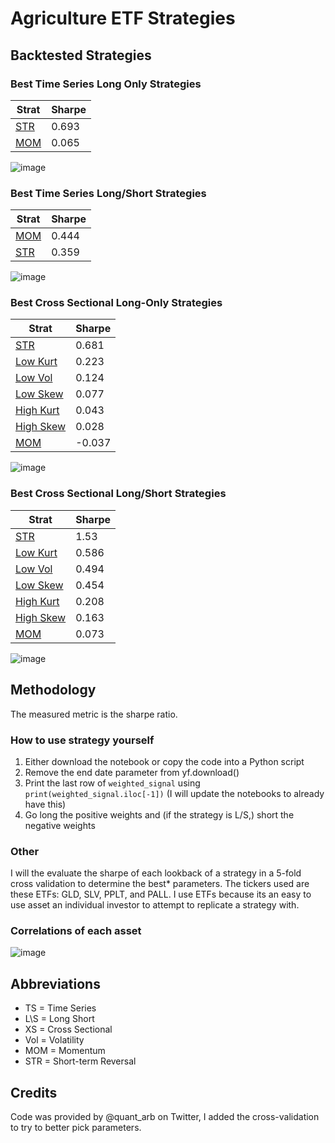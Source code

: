 # Agriculture ETF Strategies

## Backtested Strategies

### Best Time Series Long Only Strategies

| Strat | Sharpe |
|-------|--------|
| [STR][1]   | 0.693  |
| [MOM][2]   | 0.065  |

![image](https://github.com/replacementAI/A-Backtest-A-Day/assets/55959390/728aed15-53d2-49c2-82c1-204f4f5488fe)

### Best Time Series Long/Short Strategies

| Strat | Sharpe |
|-------|--------|
| [MOM][3]   | 0.444  |
| [STR][4]   | 0.359  |

![image](https://github.com/replacementAI/A-Backtest-A-Day/assets/55959390/1ae5e4fc-28c6-447b-831c-6522d3ae8d70)

### Best Cross Sectional Long-Only Strategies

| Strat           | Sharpe |
|-----------------|--------|
| [STR][5]        | 0.681  |
| [Low Kurt][6]   | 0.223  |
| [Low Vol][7]    | 0.124  |
| [Low Skew][8]   | 0.077  |
| [High Kurt][9]  | 0.043  |
| [High Skew][10] | 0.028  |
| [MOM][11]       | -0.037 |

![image](https://github.com/replacementAI/A-Backtest-A-Day/assets/55959390/244a42a6-fbea-4b44-95f9-4b8b9942eb54)

### Best Cross Sectional Long/Short Strategies

| Strat           | Sharpe |
|-----------------|--------|
| [STR][12]       | 1.53   |
| [Low Kurt][13]  | 0.586  |
| [Low Vol][14]   | 0.494  |
| [Low Skew][15]  | 0.454  |
| [High Kurt][16] | 0.208  |
| [High Skew][17] | 0.163  |
| [MOM][18]       | 0.073  |

![image](https://github.com/replacementAI/A-Backtest-A-Day/assets/55959390/bebc2b6f-837e-4dcb-88cf-81813b3db22b)

## Methodology
The measured metric is the sharpe ratio.
### How to use strategy yourself
1. Either download the notebook or copy the code into a Python script
2. Remove the end date parameter from yf.download()
3. Print the last row of ```weighted_signal``` using ```print(weighted_signal.iloc[-1])``` (I will update the notebooks to already have this)
4. Go long the positive weights and (if the strategy is L/S,) short the negative weights
### Other
I will the evaluate the sharpe of each lookback of a strategy in a 5-fold cross validation to determine the best* parameters. The tickers used are these ETFs: GLD, SLV, PPLT, and PALL. I use ETFs because its an easy to use asset an individual investor to attempt to replicate a strategy with.
### Correlations of each asset
![image](https://github.com/replacementAI/A-Backtest-A-Day/assets/55959390/def50a65-cdd8-472b-bdd6-81a2497d9953)

## Abbreviations
- TS = Time Series
- L\S = Long Short
- XS = Cross Sectional
- Vol = Volatility
- MOM = Momentum
- STR = Short-term Reversal

## Credits
Code was provided by @quant_arb on Twitter, I added the cross-validation to try to better pick parameters.

[1]: <https://github.com/replacementAI/A-Backtest-A-Day/blob/main/Agriculture/TS%20Long-Only%20STR.ipynb>
[2]: <https://github.com/replacementAI/A-Backtest-A-Day/blob/main/Agriculture/TS%20Long-Only%20MOM.ipynb>
[3]: <https://github.com/replacementAI/A-Backtest-A-Day/blob/main/Metal/TS%20L%5CS%20MOM.ipynb>
[4]: <https://github.com/replacementAI/A-Backtest-A-Day/blob/main/Metal/TS%20L%5CS%20STR.ipynb>
[5]: <https://github.com/replacementAI/A-Backtest-A-Day/blob/main/Metal/XS%20Long-Only%20Low%20Skew.ipynb>
[6]: <https://github.com/replacementAI/A-Backtest-A-Day/blob/main/Metal/XS%20Long-Only%20Low%20Kurt.ipynb>
[7]: <https://github.com/replacementAI/A-Backtest-A-Day/blob/main/Metal/XS%20Long-Only%20High%20Kurt.ipynb>
[8]: <https://github.com/replacementAI/A-Backtest-A-Day/blob/main/Metal/XS%20Long-Only%20MOM.ipynb>
[9]: <https://github.com/replacementAI/A-Backtest-A-Day/blob/main/Metal/XS%20Long-Only%20High%20Skew.ipynb>
[10]: <https://github.com/replacementAI/A-Backtest-A-Day/blob/main/Metal/XS%20Long-Only%20STR.ipynb>
[11]: <https://github.com/replacementAI/A-Backtest-A-Day/blob/main/Metal/XS%20Long-Only%20Low-Vol.ipynb>
[12]: <https://github.com/replacementAI/A-Backtest-A-Day/blob/main/Metal/XS%20L%5CS%20Low%20Skew.ipynb>
[13]: <https://github.com/replacementAI/A-Backtest-A-Day/blob/main/Metal/XS%20L%5CS%20MOM.ipynb>
[14]: <https://github.com/replacementAI/A-Backtest-A-Day/blob/main/Metal/XS%20L%5CS%20High%20Kurt.ipynb>
[15]: <https://github.com/replacementAI/A-Backtest-A-Day/blob/main/Metal/XS%20L%5CS%20Low%20Kurt.ipynb>
[16]: <https://github.com/replacementAI/A-Backtest-A-Day/blob/main/Metal/XS%20L%5CS%20High%20Skew.ipynb>
[17]: <https://github.com/replacementAI/A-Backtest-A-Day/blob/main/Metal/XS%20L%5CS%20STR.ipynb>
[18]: <https://github.com/replacementAI/A-Backtest-A-Day/blob/main/Metal/XS%20L%5CS%20Low-Vol.ipynb>

